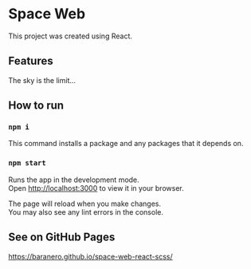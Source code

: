 # Space Web

This project was created using React.

## Features
The sky is the limit...

## How to run

### `npm i`

This command installs a package and any packages that it depends on.

### `npm start`

Runs the app in the development mode.\
Open [http://localhost:3000](http://localhost:3000) to view it in your browser.

The page will reload when you make changes.\
You may also see any lint errors in the console.

## See on GitHub Pages

https://baranero.github.io/space-web-react-scss/
